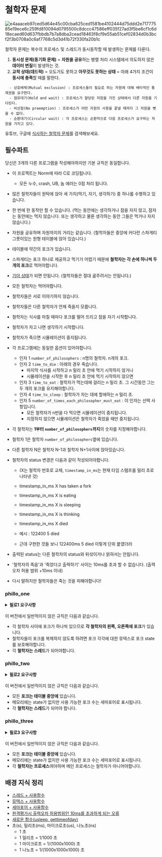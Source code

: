 # 철학자 문제

![e4aaaceb97ced5d64e45c00cba625ced1581be4102444d75ddd2e71777585e19ece6c259fd810094d0795500c8dccc47586eff035f27ad3f5be6cf1c6d18ecaed60d637fbbdb7b7a8dba2cead18463f8cf9e55ab51cef02834d0b3bcf2f3b0708a0c6af7768c5d3d41b72f330fa20b1c](https://user-images.githubusercontent.com/53321189/105286724-38edeb00-5bfa-11eb-9012-8da0f629b870.png)


철학자 문제는 복수의 프로세스 및 스레드가 동시동작할 때 발생하는 문제를 다룬다. <br>

  1) **동시성 문제(동기화 문제)** = **자원을 공유**하는 병렬 처리 시스템에서 의도하지 않은 **데이터 변질**이 발생하는 것.<br>
  2) **교착 상태(데드락)** = 오도가도 못하고 **아무것도 못하는 상태** = 아래 4가지 조건이 **동시에 충족**할 때를 말한다.<br>
  
  ~~~
    - 상호배제(Mutual exclusion) : 프로세스들이 필요로 하는 자원에 대해 배타적인 통제권을 요구한다.
    - 점유대기(Hold and wait) : 프로세스가 할당된 자원을 가진 상태에서 다른 자원을 기다린다.
    - 비선점(No preemption) : 프로세스가 어떤 자원의 사용을 끝낼 때까지 그 자원을 뺏을 수 없다.
    - 순환대기(Circular wait) : 각 프로세스는 순환적으로 다음 프로세스가 요구하는 자원을 가지고 있다.
  ~~~
  
유튜브, 구글에 [식사하는 철학자 문제](https://ko.wikipedia.org/wiki/식사하는_철학자들_문제)를 검색해보세요.

## 필수파트

당신은 3개의 다른 프로그램을 작성해야하지만 기본 규칙은 동일합니다.

- 이 프로젝트는 Norm에 따라 C로 코딩됩니다.
  - 모든 누수, crash, UB, 놈 에러는 0점 처리 됩니다.
- 많은 철학자들이 원탁에 앉아 세 가지(먹기, 자기, 생각하기) 중 하나를 수행하고 있습니다.
- 한 번에 한 동작만 할 수 있습니다. (먹는 동안에는 생각하거나 잠을 자지 않고, 잠자는 동안에는 먹지 않습니다. 또는 생각하고 물론 생각하는 동안 그들은 먹거나 자지 않습니다.)
- 자원을 공유하며 자원까지의 거리는 같습니다. (철학자들은 중앙에 커다란 스파게티 그릇이있는 원형 테이블에 앉아 있습니다.)
- 테이블에 약간의 포크가 있습니다.
- 스파게티는 포크 하나로 제공하고 먹기가 어렵기 때문에 **철학자는 각 손에 하나씩 두 개의 포크**로 먹어야합니다.
- [기아 상태](https://ko.wikipedia.org/wiki/기아_상태)가 되면 안됩니다. (철학자들은 절대 굶주려서는 안됩니다.)
- 모든 철학자는 먹어야합니다.
- 철학자들은 서로 이야기하지 않습니다. 
- 철학자들은 다른 철학자가 언제 죽을지 모릅니다.
- 철학자는 식사를 마칠 때마다 포크를 떨어 뜨리고 잠을 자기 시작합니다.
- 철학자가 자고 나면 생각하기 시작합니다.
- 철학자가 죽으면 시뮬레이션이 중지됩니다.
- 각 프로그램에는 동일한 옵션이 있어야합니다.
  - 인자 1 `number_of_philosophers` : n명의 철학자. n개의 포크.
  - 인자 2 `time_to_die` : 아래의 경우 죽습니다.
    - 마지막 식사를 시작하고 n 밀리 초 안에 먹기 시작하지 않거나
    - 시뮬레이션을 시작한 후 n 밀리 초 안에 먹기 시작하지 않으면
  - 인자 3 `time_to_eat` : 철학자가 먹는데에 걸리는 n 밀리 초. 그 시간동안 그는 두 개의 포크를 유지해야합니다.
  - 인자 4 `time_to_sleep` : 철학자가 자는 데에 할애하는 n 밀리 초.
  - 인자 5 `number_of_times_each_philosopher_must_eat` : 이 인자는 선택 사항입니다.
    - 모든 철학자가 n번을 다 먹으면 시뮬레이션이 중지됩니다.
    - 지정하지 않으면 시뮬레이션은 철학자가 죽었을 때만 중지됩니다.
- 각 철학자는 **1부터 `number_of_philosophers`까지**의 숫자를 지정해야합니다.
- 철학자 1은 철학자 `number_of_philosophers`옆에 있습니다.
- 다른 철학자 N은 철학자 N-1과 철학자 N+1사이에 앉아있습니다.
- 철학자의 status 변경은 다음과 같이 작성되어야합니다.
  - (X는 철학자 번호로 교체, `timestamp_in_ms`는 현재 타임 스탬프를 밀리 초로 나타낸 것)

  - timestamp_in_ms X has taken a fork
  - timestamp_in_ms X is eating
  - timestamp_in_ms X is sleeping
  - timestamp_in_ms X is thinking
  - timestamp_in_ms X died
  
  - 예시 : 122400 5 died
  - 근데 구현한 것들 보니 122400ms 5 died 이렇게 단위 붙였더라
  
- 출력된 status는 다른 철학자의 status와 뒤섞이거나 얽혀서는 안됩니다.
- '철학자의 죽음'과 '죽었다고 출력하기' 사이는 10ms를 초과 할 수 없습니다. (출력 오차 허용 범위 +10ms 이내)
- 다시 말하지만 철학자들은 죽는 것을 피해야합니다!

### phillo_one

<details>
<summary> <b> 필로1 요구사항 </b> </summary>
<div markdown="1">
  
- Makefile
- 제출 파일: phillo_one/ 폴더
- 들어올 인자 :
  - number_of_philosophers
  - time_to_die
  - time_to_eat
  - time_to_sleep
  - [number_of_times_each_philosopher_must_eat]
- external 함수 :
  - memset
  - alloc
  - free
  - write
  - usleep
  - gettimeofday
  - pthread_create
  - pthread_detach
  - pthread_join
  - pthread_mutex_init
  - pthread_mutex_destroy
  - pthread_mutex_lock
  - pthread_mutex_unlock
- libft 쓰지 말기
- 내용: 스레드, 뮤텍스 쓰는 철학자 

</div>
</details> <br>
이 버전에서 일반적이지 않은 규칙은 다음과 같습니다.

- 각 철학자 사이에 포크가 하나씩 있으므로 **각 철학자의 왼쪽, 오른쪽에 포크**가 있습니다.
- 철학자들이 포크를 복제하지 않도록 하려면 포크 각각에 대한 뮤텍스로 포크 state를 보호해야합니다.
- 각 **철학자는 스레드**가 되어야합니다.


### phillo_two

  <details>
  <summary> <b> 필로2 요구사항 </b>  </summary>
  <div markdown="1">
  
- Makefile
- 제출 파일: phillo_two/ 폴더
- 들어올 인자 :
  - number_of_philosophers
  - time_to_die
  - time_to_eat
  - time_to_sleep
  - [number_of_times_each_philosopher_must_eat]
- external 함수 :
  - memset
  - alloc
  - free
  - write
  - usleep
  - gettimeofday
  - pthread_create
  - pthread_detach
  - pthread_join
  - sem_open
  - sem_close 
  - sem_post
  - sem_wait
  - sem_unlink
- libft 쓰지 말기
- 내용: 스레드, 세마포어 쓰는 철학자

</div>
</details> <br>
이 버전에서 일반적이지 않은 규칙은 다음과 같습니다.

- 모든 **포크는 테이블 중앙에** 있습니다.
- 메모리에는 state가 없지만 사용 가능한 포크 수는 세마포어로 표시됩니다.
- 각 **철학자는 스레드**가 되어야 합니다.


### phillo_three

<details>
<summary> <b> 필로3 요구사항 </b>  </summary>
<div markdown="1">
  
- Makefile
- 제출 파일: phillo_three/ 폴더
- 들어올 인자 :
  - number_of_philosophers
  - time_to_die
  - time_to_eat
  - time_to_sleep
  - [number_of_times_each_philosopher_must_eat]
- external 함수 :
  - memset
  - alloc
  - free
  - write
  - usleep
  - gettimeofday
  - pthread_create
  - pthread_detach
  - pthread_join
  - sem_open
  - sem_close
  - sem_post
  - sem_wait
  - sem_unlink
- libft 쓰지 말기
- 내용: 프로세스들, 세마포어 쓰는 철학자

</div>
</details> <br>
이 버전에서 일반적이지 않은 규칙은 다음과 같습니다.

- 모든 **포크는 테이블 중앙에** 있습니다.
- 메모리에는 state가 없지만 사용 가능한 포크 수는 세마포어로 표시됩니다.
- 각 **철학자는 프로세스**여야하며 메인 프로세스는 철학자가 아니어야합니다.

## 배경 지식 정리
- [스레드 + 사용함수](pthread.md) 
- [뮤텍스 + 사용함수](mutex.md)
- [세마포어 + 사용함수](semaphore.md)
- [원격평가시 출력오차 허용범위인 10ms를 초과하게 되는 오류](스레드대기.md)
- [새로운 함수(usleep, gettimeofday)](usleep_gettimeofday.md)
- 초(s), 밀리초(ms), 마이크로초(us), 나노초(ns)
  - 1 초
  - 1 밀리초 = 1/1000 초
  - 1 마이크로초 = 1/(1000x1000) 초
  - 1 나노초 = 1/(1000x1000x1000) 초
